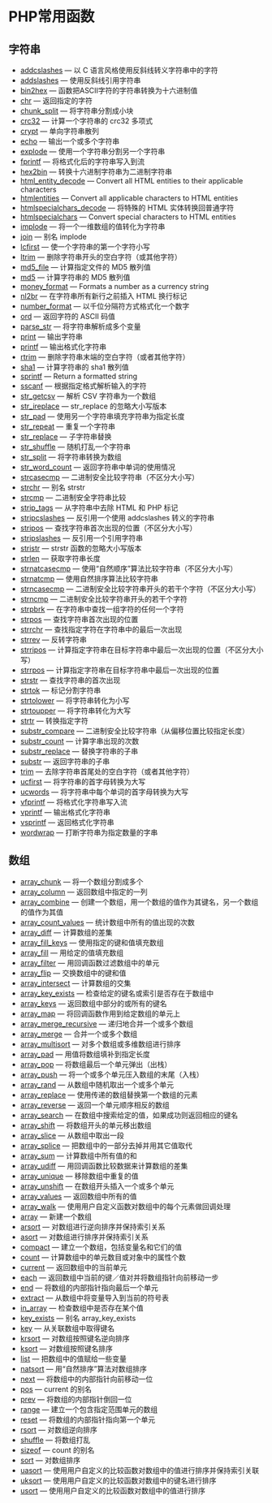 # PHP常用函数



## 字符串



- [addcslashes](http://www.pfinal.cn/doc/php/function.addcslashes.html) — 以 C 语言风格使用反斜线转义字符串中的字符
- [addslashes](http://www.pfinal.cn/doc/php/function.addslashes.html) — 使用反斜线引用字符串
- [bin2hex](http://www.pfinal.cn/doc/php/function.bin2hex.html) — 函数把ASCII字符的字符串转换为十六进制值
- [chr](http://www.pfinal.cn/doc/php/function.chr.html) — 返回指定的字符
- [chunk_split](http://www.pfinal.cn/doc/php/function.chunk-split.html) — 将字符串分割成小块
- [crc32](http://www.pfinal.cn/doc/php/function.crc32.html) — 计算一个字符串的 crc32 多项式
- [crypt](http://www.pfinal.cn/doc/php/function.crypt.html) — 单向字符串散列
- [echo](http://www.pfinal.cn/doc/php/function.echo.html) — 输出一个或多个字符串
- [explode](http://www.pfinal.cn/doc/php/function.explode.html) — 使用一个字符串分割另一个字符串
- [fprintf](http://www.pfinal.cn/doc/php/function.fprintf.html) — 将格式化后的字符串写入到流
- [hex2bin](http://www.pfinal.cn/doc/php/function.hex2bin.html) — 转换十六进制字符串为二进制字符串
- [html_entity_decode](http://www.pfinal.cn/doc/php/function.html-entity-decode.html) — Convert all HTML entities to their applicable characters
- [htmlentities](http://www.pfinal.cn/doc/php/function.htmlentities.html) — Convert all applicable characters to HTML entities
- [htmlspecialchars_decode](http://www.pfinal.cn/doc/php/function.htmlspecialchars-decode.html) — 将特殊的 HTML 实体转换回普通字符
- [htmlspecialchars](http://www.pfinal.cn/doc/php/function.htmlspecialchars.html) — Convert special characters to HTML entities
- [implode](http://www.pfinal.cn/doc/php/function.implode.html) — 将一个一维数组的值转化为字符串
- [join](http://www.pfinal.cn/doc/php/function.join.html) — 别名 implode
- [lcfirst](http://www.pfinal.cn/doc/php/function.lcfirst.html) — 使一个字符串的第一个字符小写
- [ltrim](http://www.pfinal.cn/doc/php/function.ltrim.html) — 删除字符串开头的空白字符（或其他字符）
- [md5_file](http://www.pfinal.cn/doc/php/function.md5-file.html) — 计算指定文件的 MD5 散列值
- [md5](http://www.pfinal.cn/doc/php/function.md5.html) — 计算字符串的 MD5 散列值
- [money_format](http://www.pfinal.cn/doc/php/function.money-format.html) — Formats a number as a currency string
- [nl2br](http://www.pfinal.cn/doc/php/function.nl2br.html) — 在字符串所有新行之前插入 HTML 换行标记
- [number_format](http://www.pfinal.cn/doc/php/function.number-format.html) — 以千位分隔符方式格式化一个数字
- [ord](http://www.pfinal.cn/doc/php/function.ord.html) — 返回字符的 ASCII 码值
- [parse_str](http://www.pfinal.cn/doc/php/function.parse-str.html) — 将字符串解析成多个变量
- [print](http://www.pfinal.cn/doc/php/function.print.html) — 输出字符串
- [printf](http://www.pfinal.cn/doc/php/function.printf.html) — 输出格式化字符串
- [rtrim](http://www.pfinal.cn/doc/php/function.rtrim.html) — 删除字符串末端的空白字符（或者其他字符）
- [sha1](http://www.pfinal.cn/doc/php/function.sha1.html) — 计算字符串的 sha1 散列值
- [sprintf](http://www.pfinal.cn/doc/php/function.sprintf.html) — Return a formatted string
- [sscanf](http://www.pfinal.cn/doc/php/function.sscanf.html) — 根据指定格式解析输入的字符
- [str_getcsv](http://www.pfinal.cn/doc/php/function.str-getcsv.html) — 解析 CSV 字符串为一个数组
- [str_ireplace](http://www.pfinal.cn/doc/php/function.str-ireplace.html) — str_replace 的忽略大小写版本
- [str_pad](http://www.pfinal.cn/doc/php/function.str-pad.html) — 使用另一个字符串填充字符串为指定长度
- [str_repeat](http://www.pfinal.cn/doc/php/function.str-repeat.html) — 重复一个字符串
- [str_replace](http://www.pfinal.cn/doc/php/function.str-replace.html) — 子字符串替换
- [str_shuffle](http://www.pfinal.cn/doc/php/function.str-shuffle.html) — 随机打乱一个字符串
- [str_split](http://www.pfinal.cn/doc/php/function.str-split.html) — 将字符串转换为数组
- [str_word_count](http://www.pfinal.cn/doc/php/function.str-word-count.html) — 返回字符串中单词的使用情况
- [strcasecmp](http://www.pfinal.cn/doc/php/function.strcasecmp.html) — 二进制安全比较字符串（不区分大小写）
- [strchr](http://www.pfinal.cn/doc/php/function.strchr.html) — 别名 strstr
- [strcmp](http://www.pfinal.cn/doc/php/function.strcmp.html) — 二进制安全字符串比较
- [strip_tags](http://www.pfinal.cn/doc/php/function.strip-tags.html) — 从字符串中去除 HTML 和 PHP 标记
- [stripcslashes](http://www.pfinal.cn/doc/php/function.stripcslashes.html) — 反引用一个使用 addcslashes 转义的字符串
- [stripos](http://www.pfinal.cn/doc/php/function.stripos.html) — 查找字符串首次出现的位置（不区分大小写）
- [stripslashes](http://www.pfinal.cn/doc/php/function.stripslashes.html) — 反引用一个引用字符串
- [stristr](http://www.pfinal.cn/doc/php/function.stristr.html) — strstr 函数的忽略大小写版本
- [strlen](http://www.pfinal.cn/doc/php/function.strlen.html) — 获取字符串长度
- [strnatcasecmp](http://www.pfinal.cn/doc/php/function.strnatcasecmp.html) — 使用“自然顺序”算法比较字符串（不区分大小写）
- [strnatcmp](http://www.pfinal.cn/doc/php/function.strnatcmp.html) — 使用自然排序算法比较字符串
- [strncasecmp](http://www.pfinal.cn/doc/php/function.strncasecmp.html) — 二进制安全比较字符串开头的若干个字符（不区分大小写）
- [strncmp](http://www.pfinal.cn/doc/php/function.strncmp.html) — 二进制安全比较字符串开头的若干个字符
- [strpbrk](http://www.pfinal.cn/doc/php/function.strpbrk.html) — 在字符串中查找一组字符的任何一个字符
- [strpos](http://www.pfinal.cn/doc/php/function.strpos.html) — 查找字符串首次出现的位置
- [strrchr](http://www.pfinal.cn/doc/php/function.strrchr.html) — 查找指定字符在字符串中的最后一次出现
- [strrev](http://www.pfinal.cn/doc/php/function.strrev.html) — 反转字符串
- [strripos](http://www.pfinal.cn/doc/php/function.strripos.html) — 计算指定字符串在目标字符串中最后一次出现的位置（不区分大小写）
- [strrpos](http://www.pfinal.cn/doc/php/function.strrpos.html) — 计算指定字符串在目标字符串中最后一次出现的位置
- [strstr](http://www.pfinal.cn/doc/php/function.strstr.html) — 查找字符串的首次出现
- [strtok](http://www.pfinal.cn/doc/php/function.strtok.html) — 标记分割字符串
- [strtolower](http://www.pfinal.cn/doc/php/function.strtolower.html) — 将字符串转化为小写
- [strtoupper](http://www.pfinal.cn/doc/php/function.strtoupper.html) — 将字符串转化为大写
- [strtr](http://www.pfinal.cn/doc/php/function.strtr.html) — 转换指定字符
- [substr_compare](http://www.pfinal.cn/doc/php/function.substr-compare.html) — 二进制安全比较字符串（从偏移位置比较指定长度）
- [substr_count](http://www.pfinal.cn/doc/php/function.substr-count.html) — 计算字串出现的次数
- [substr_replace](http://www.pfinal.cn/doc/php/function.substr-replace.html) — 替换字符串的子串
- [substr](http://www.pfinal.cn/doc/php/function.substr.html) — 返回字符串的子串
- [trim](http://www.pfinal.cn/doc/php/function.trim.html) — 去除字符串首尾处的空白字符（或者其他字符）
- [ucfirst](http://www.pfinal.cn/doc/php/function.ucfirst.html) — 将字符串的首字母转换为大写
- [ucwords](http://www.pfinal.cn/doc/php/function.ucwords.html) — 将字符串中每个单词的首字母转换为大写
- [vfprintf](http://www.pfinal.cn/doc/php/function.vfprintf.html) — 将格式化字符串写入流
- [vprintf](http://www.pfinal.cn/doc/php/function.vprintf.html) — 输出格式化字符串
- [vsprintf](http://www.pfinal.cn/doc/php/function.vsprintf.html) — 返回格式化字符串
- [wordwrap](http://www.pfinal.cn/doc/php/function.wordwrap.html) — 打断字符串为指定数量的字串



## 数组



- [array_chunk](http://www.pfinal.cn/doc/php/function.array-chunk.html) — 将一个数组分割成多个
- [array_column](http://www.pfinal.cn/doc/php/function.array-column.html) — 返回数组中指定的一列
- [array_combine](http://www.pfinal.cn/doc/php/function.array-combine.html) — 创建一个数组，用一个数组的值作为其键名，另一个数组的值作为其值
- [array_count_values](http://www.pfinal.cn/doc/php/function.array-count-values.html) — 统计数组中所有的值出现的次数
- [array_diff](http://www.pfinal.cn/doc/php/function.array-diff.html) — 计算数组的差集
- [array_fill_keys](http://www.pfinal.cn/doc/php/function.array-fill-keys.html) — 使用指定的键和值填充数组
- [array_fill](http://www.pfinal.cn/doc/php/function.array-fill.html) — 用给定的值填充数组
- [array_filter](http://www.pfinal.cn/doc/php/function.array-filter.html) — 用回调函数过滤数组中的单元
- [array_flip](http://www.pfinal.cn/doc/php/function.array-flip.html) — 交换数组中的键和值
- [array_intersect](http://www.pfinal.cn/doc/php/function.array-intersect.html) — 计算数组的交集
- [array_key_exists](http://www.pfinal.cn/doc/php/function.array-key-exists.html) — 检查给定的键名或索引是否存在于数组中
- [array_keys](http://www.pfinal.cn/doc/php/function.array-keys.html) — 返回数组中部分的或所有的键名
- [array_map](http://www.pfinal.cn/doc/php/function.array-map.html) — 将回调函数作用到给定数组的单元上
- [array_merge_recursive](http://www.pfinal.cn/doc/php/function.array-merge-recursive.html) — 递归地合并一个或多个数组
- [array_merge](http://www.pfinal.cn/doc/php/function.array-merge.html) — 合并一个或多个数组
- [array_multisort](http://www.pfinal.cn/doc/php/function.array-multisort.html) — 对多个数组或多维数组进行排序
- [array_pad](http://www.pfinal.cn/doc/php/function.array-pad.html) — 用值将数组填补到指定长度
- [array_pop](http://www.pfinal.cn/doc/php/function.array-pop.html) — 将数组最后一个单元弹出（出栈）
- [array_push](http://www.pfinal.cn/doc/php/function.array-push.html) — 将一个或多个单元压入数组的末尾（入栈）
- [array_rand](http://www.pfinal.cn/doc/php/function.array-rand.html) — 从数组中随机取出一个或多个单元
- [array_replace](http://www.pfinal.cn/doc/php/function.array-replace.html) — 使用传递的数组替换第一个数组的元素
- [array_reverse](http://www.pfinal.cn/doc/php/function.array-reverse.html) — 返回一个单元顺序相反的数组
- [array_search](http://www.pfinal.cn/doc/php/function.array-search.html) — 在数组中搜索给定的值，如果成功则返回相应的键名
- [array_shift](http://www.pfinal.cn/doc/php/function.array-shift.html) — 将数组开头的单元移出数组
- [array_slice](http://www.pfinal.cn/doc/php/function.array-slice.html) — 从数组中取出一段
- [array_splice](http://www.pfinal.cn/doc/php/function.array-splice.html) — 把数组中的一部分去掉并用其它值取代
- [array_sum](http://www.pfinal.cn/doc/php/function.array-sum.html) — 计算数组中所有值的和
- [array_udiff](http://www.pfinal.cn/doc/php/function.array-udiff.html) — 用回调函数比较数据来计算数组的差集
- [array_unique](http://www.pfinal.cn/doc/php/function.array-unique.html) — 移除数组中重复的值
- [array_unshift](http://www.pfinal.cn/doc/php/function.array-unshift.html) — 在数组开头插入一个或多个单元
- [array_values](http://www.pfinal.cn/doc/php/function.array-values.html) — 返回数组中所有的值
- [array_walk](http://www.pfinal.cn/doc/php/function.array-walk.html) — 使用用户自定义函数对数组中的每个元素做回调处理
- [array](http://www.pfinal.cn/doc/php/function.array.html) — 新建一个数组
- [arsort](http://www.pfinal.cn/doc/php/function.arsort.html) — 对数组进行逆向排序并保持索引关系
- [asort](http://www.pfinal.cn/doc/php/function.asort.html) — 对数组进行排序并保持索引关系
- [compact](http://www.pfinal.cn/doc/php/function.compact.html) — 建立一个数组，包括变量名和它们的值
- [count](http://www.pfinal.cn/doc/php/function.count.html) — 计算数组中的单元数目或对象中的属性个数
- [current](http://www.pfinal.cn/doc/php/function.current.html) — 返回数组中的当前单元
- [each](http://www.pfinal.cn/doc/php/function.each.html) — 返回数组中当前的键／值对并将数组指针向前移动一步
- [end](http://www.pfinal.cn/doc/php/function.end.html) — 将数组的内部指针指向最后一个单元
- [extract](http://www.pfinal.cn/doc/php/function.extract.html) — 从数组中将变量导入到当前的符号表
- [in_array](http://www.pfinal.cn/doc/php/function.in-array.html) — 检查数组中是否存在某个值
- [key_exists](http://www.pfinal.cn/doc/php/function.key-exists.html) — 别名 array_key_exists
- [key](http://www.pfinal.cn/doc/php/function.key.html) — 从关联数组中取得键名
- [krsort](http://www.pfinal.cn/doc/php/function.krsort.html) — 对数组按照键名逆向排序
- [ksort](http://www.pfinal.cn/doc/php/function.ksort.html) — 对数组按照键名排序
- [list](http://www.pfinal.cn/doc/php/function.list.html) — 把数组中的值赋给一些变量
- [natsort](http://www.pfinal.cn/doc/php/function.natsort.html) — 用“自然排序”算法对数组排序
- [next](http://www.pfinal.cn/doc/php/function.next.html) — 将数组中的内部指针向前移动一位
- [pos](http://www.pfinal.cn/doc/php/function.pos.html) — current 的别名
- [prev](http://www.pfinal.cn/doc/php/function.prev.html) — 将数组的内部指针倒回一位
- [range](http://www.pfinal.cn/doc/php/function.range.html) — 建立一个包含指定范围单元的数组
- [reset](http://www.pfinal.cn/doc/php/function.reset.html) — 将数组的内部指针指向第一个单元
- [rsort](http://www.pfinal.cn/doc/php/function.rsort.html) — 对数组逆向排序
- [shuffle](http://www.pfinal.cn/doc/php/function.shuffle.html) — 将数组打乱
- [sizeof](http://www.pfinal.cn/doc/php/function.sizeof.html) — count 的别名
- [sort](http://www.pfinal.cn/doc/php/function.sort.html) — 对数组排序
- [uasort](http://www.pfinal.cn/doc/php/function.uasort.html) — 使用用户自定义的比较函数对数组中的值进行排序并保持索引关联
- [uksort](http://www.pfinal.cn/doc/php/function.uksort.html) — 使用用户自定义的比较函数对数组中的键名进行排序
- [usort](http://www.pfinal.cn/doc/php/function.usort.html) — 使用用户自定义的比较函数对数组中的值进行排序
